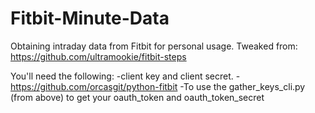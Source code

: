 # Fitbit-Minute-Data
Obtaining intraday data from Fitbit for personal usage. Tweaked from: https://github.com/ultramookie/fitbit-steps  

You'll need the following: 
-client key and client secret. 
-https://github.com/orcasgit/python-fitbit 
-To use the gather_keys_cli.py (from above) to get your oauth_token and oauth_token_secret
